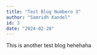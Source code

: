 ```yaml
---
title: "Test Blog Numbero 3"
author: "Samridh Kandel"
id: 3
date: "2024-02-28"
---
```


This is another test blog hehehaha
